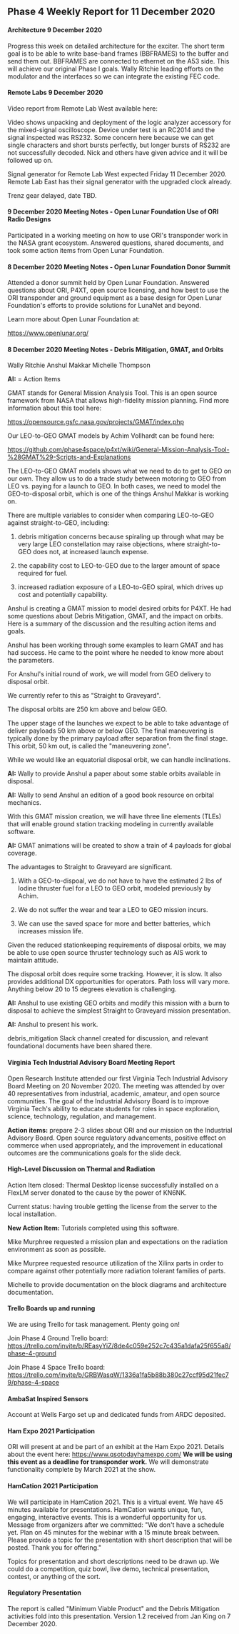 ## Phase 4 Weekly Report for 11 December 2020

#### Architecture 9 December 2020

Progress this week on detailed architecture for the exciter. The short term goal is to be able to write base-band frames (BBFRAMES) to the buffer and send them out. BBFRAMES are connected to ethernet on the A53 side. This will achieve our original Phase I goals. Wally Ritchie leading efforts on the modulator and the interfaces so we can integrate the existing FEC code. 

#### Remote Labs 9 December 2020

Video report from Remote Lab West available here:

Video shows unpacking and deployment of the logic analyzer accessory for the mixed-signal oscilloscope. Device under test is an RC2014 and the signal inspected was RS232. Some concern here because we can get single characters and short bursts perfectly, but longer bursts of RS232 are not successfully decoded. Nick and others have given advice and it will be followed up on.

Signal generator for Remote Lab West expected Friday 11 December 2020. Remote Lab East has their signal generator with the upgraded clock already.

Trenz gear delayed, date TBD. 

#### 9 December 2020 Meeting Notes - Open Lunar Foundation Use of ORI Radio Designs

Participated in a working meeting on how to use ORI's transponder work in the NASA grant ecosystem. Answered questions, shared documents, and took some action items from Open Lunar Foundation. 

#### 8 December 2020 Meeting Notes - Open Lunar Foundation Donor Summit

Attended a donor summit held by Open Lunar Foundation. Answered questions about ORI, P4XT, open source licensing, and how best to use the ORI transponder and ground equipment as a base design for Open Lunar Foundation's efforts to provide solutions for LunaNet and beyond.

Learn more about Open Lunar Foundation at: 

https://www.openlunar.org/

#### 8 December 2020 Meeting Notes - Debris Mitigation, GMAT, and Orbits

Wally Ritchie
Anshul Makkar
Michelle Thompson

**AI:** = Action Items

GMAT stands for General Mission Analysis Tool. This is an open source framework from NASA that allows high-fidelity mission planning. Find more information about this tool here:

https://opensource.gsfc.nasa.gov/projects/GMAT/index.php

Our LEO-to-GEO GMAT models by Achim Vollhardt can be found here:

https://github.com/phase4space/p4xt/wiki/General-Mission-Analysis-Tool-%28GMAT%29-Scripts-and-Explanations

The LEO-to-GEO GMAT models shows what we need to do to get to GEO on our own. They allow us to do a trade study between motoring to GEO from LEO vs. paying for a launch to GEO. In both cases, we need to model the GEO-to-disposal orbit, which is one of the things Anshul Makkar is working on. 

There are multiple variables to consider when comparing LEO-to-GEO  against straight-to-GEO, including:

1) debris mitigation concerns because spiraling up through what may be very large LEO constellation may raise objections, where straight-to-GEO does not, at increased launch expense.

2) the capability cost to LEO-to-GEO due to the larger amount of space required for fuel. 

3) increased radiation exposure of a LEO-to-GEO spiral, which drives up cost and potentially capability. 

Anshul is creating a GMAT mission to model desired orbits for P4XT. He had some questions about Debris Mitigation, GMAT, and the impact on orbits. Here is a summary of the discussion and the resulting action items and goals. 

Anshul has been working through some examples to learn GMAT and has had success. He came to the point where he needed to know more about the parameters.

For Anshul's initial round of work, we will model from GEO delivery to disposal orbit. 

We currently refer to this as "Straight to Graveyard". 

The disposal orbits are 250 km above and below GEO. 

The upper stage of the launches we expect to be able to take advantage of deliver payloads 50 km above or below GEO. The final maneuvering is typically done by the primary payload after separation from the final stage. This orbit, 50 km out, is called the "maneuvering zone". 

While we would like an equatorial disposal orbit, we can handle inclinations.

**AI:** Wally to provide Anshul a paper about some stable orbits available in disposal.

**AI:** Wally to send Anshul an edition of a good book resource on orbital mechanics. 

With this GMAT mission creation, we will have three line elements (TLEs) that will enable ground station tracking modeling in currently available software. 

**AI:** GMAT animations will be created to show a train of 4 payloads for global coverage. 

The advantages to Straight to Graveyard are significant.

1) With a GEO-to-dispoal, we do not have to have the estimated 2 lbs of Iodine thruster fuel for a LEO to GEO orbit, modeled previously by Achim. 

2) We do not suffer the wear and tear a LEO to GEO mission incurs. 

3) We can use the saved space for more and better batteries, which increases mission life. 

Given the reduced stationkeeping requirements of disposal orbits, we may be able to use open source thruster technology such as AIS work to maintain attitude.

The disposal orbit does require some tracking. However, it is slow. It also provides additional DX opportunities for operators. Path loss will vary more. Anything below 20 to 15 degrees elevation is challenging. 

**AI:** Anshul to use existing GEO orbits and modify this mission with a burn to disposal to achieve the simplest Straight to Graveyard mission presentation.

**AI:** Anshul to present his work.

debris_mitigation Slack channel created for discussion, and relevant foundational documents have been shared there. 


#### Virginia Tech Industrial Advisory Board Meeting Report
Open Research Institute attended our first Virginia Tech Industrial Advisory Board Meeting on 20 November 2020. The meeting was attended by over 40 representatives from industrial, academic, amateur, and open source communities. The goal of the Industrial Advisory Board is to improve Virginia Tech's ability to educate students for roles in space exploration, science, technology, regulation, and management. 

**Action items:** prepare 2-3 slides about ORI and our mission on the Industrial Advisory Board. Open source regulatory advancements, positive effect on commerce when used appropriately, and the improvement in educational outcomes are the communications goals for the slide deck. 

#### High-Level Discussion on Thermal and Radiation 

Action Item closed: Thermal Desktop license successfully installed on a FlexLM server donated to the cause by the power of KN6NK. 

Current status: having trouble getting the license from the server to the local installation. 

**New Action Item:** Tutorials completed using this software. 

Mike Murphree requested a mission plan and expectations on the radiation environment as soon as possible.

Mike Murpree requested resource utilization of the Xilinx parts in order to compare against other potentially more radiation tolerant families of parts. 

Michelle to provide documentation on the block diagrams and architecture documentation. 

#### Trello Boards up and running
We are using Trello for task management. Plenty going on! 

Join Phase 4 Ground Trello board:
https://trello.com/invite/b/REasyYiZ/8de4c059e252c7c435a1dafa25f655a8/phase-4-ground

Join Phase 4 Space Trello board:
https://trello.com/invite/b/GRBWasqW/1336a1fa5b88b380c27ccf95d21fec79/phase-4-space

#### AmbaSat Inspired Sensors

Account at Wells Fargo set up and dedicated funds from ARDC deposited.  


#### Ham Expo 2021 Participation
ORI will present at and be part of an exhibit at the Ham Expo 2021. Details about the event here: https://www.qsotodayhamexpo.com/ 
**We will be using this event as a deadline for transponder work.** We will demonstrate functionality complete by March 2021 at the show. 

#### HamCation 2021 Participation
We will participate in HamCation 2021. This is a virtual event. We have 45 minutes available for presentations. HamCation wants unique, fun, engaging, interactive events. This is a wonderful opportunity for us. Message from organizers after we committed: "We don't have a schedule yet. Plan on 45 minutes for the webinar with a 15 minute break between. Please provide a topic for the presentation with short description that will be posted. Thank you for offering."

Topics for presentation and short descriptions need to be drawn up. We could do a competition, quiz bowl, live demo, technical presentation, contest, or anything of the sort. 

#### Regulatory Presentation
The report is called "Minimum Viable Product" and the Debris Mitigation activities fold into this presentation. Version 1.2 received from Jan King on 7 December 2020. 

